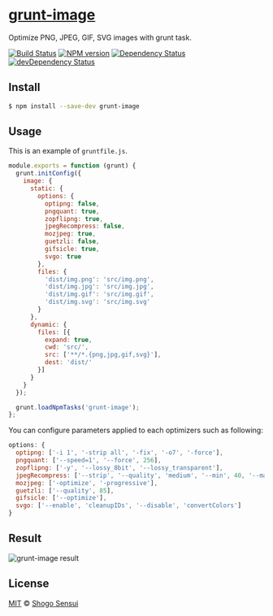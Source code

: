 # [grunt-image](https://npmjs.org/package/grunt-image)

Optimize PNG, JPEG, GIF, SVG images with grunt task.

[![Build Status](https://travis-ci.org/1000ch/grunt-image.svg?branch=master)](https://travis-ci.org/1000ch/grunt-image)
[![NPM version](https://badge.fury.io/js/grunt-image.svg)](http://badge.fury.io/js/grunt-image)
[![Dependency Status](https://david-dm.org/1000ch/grunt-image.svg)](https://david-dm.org/1000ch/grunt-image)
[![devDependency Status](https://david-dm.org/1000ch/grunt-image/dev-status.svg)](https://david-dm.org/1000ch/grunt-image?type=dev)

## Install

```bash
$ npm install --save-dev grunt-image
```

## Usage

This is an example of `gruntfile.js`.

```javascript
module.exports = function (grunt) {
  grunt.initConfig({
    image: {
      static: {
        options: {
          optipng: false,
          pngquant: true,
          zopflipng: true,
          jpegRecompress: false,
          mozjpeg: true,
          guetzli: false,
          gifsicle: true,
          svgo: true
        },
        files: {
          'dist/img.png': 'src/img.png',
          'dist/img.jpg': 'src/img.jpg',
          'dist/img.gif': 'src/img.gif',
          'dist/img.svg': 'src/img.svg'
        }
      },
      dynamic: {
        files: [{
          expand: true,
          cwd: 'src/',
          src: ['**/*.{png,jpg,gif,svg}'],
          dest: 'dist/'
        }]
      }
    }
  });

  grunt.loadNpmTasks('grunt-image');
};
```

You can configure parameters applied to each optimizers such as following:

```javascript
options: {
  optipng: ['-i 1', '-strip all', '-fix', '-o7', '-force'],
  pngquant: ['--speed=1', '--force', 256],
  zopflipng: ['-y', '--lossy_8bit', '--lossy_transparent'],
  jpegRecompress: ['--strip', '--quality', 'medium', '--min', 40, '--max', 80],
  mozjpeg: ['-optimize', '-progressive'],
  guetzli: ['--quality', 85],
  gifsicle: ['--optimize'],
  svgo: ['--enable', 'cleanupIDs', '--disable', 'convertColors']
}
```

## Result

![grunt-image result](https://raw.github.com/1000ch/grunt-image/master/screenshot/terminal.png)

## License

[MIT](https://1000ch.mit-license.org) © [Shogo Sensui](https://github.com/1000ch)

